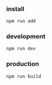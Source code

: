 ### install

```sh
npm run add
```

### development

```sh
npm run dev
```

### production

```sh
npm run build
```
